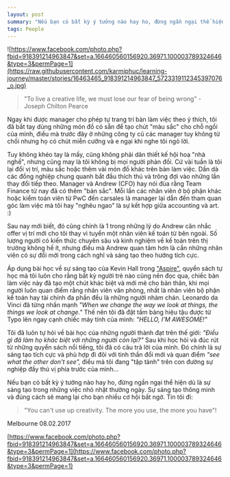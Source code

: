 ```yaml
---
layout: post
summary: "Nếu bạn có bất kỳ ý tưởng nào hay ho, đừng ngần ngại thể hiện dù là sự sáng tạo trong những việc nhỏ nhặt thường ngày. Sự sáng tạo thông minh và đúng cách sẽ mang lại cho bạn nhiều cơ hội bất ngờ."
tags: People
---
```

![https://www.facebook.com/photo.php?fbid=918391214963847&set=a.166460560156920.36971.100003789324646&type=3&permPage=1](https://raw.githubusercontent.com/karmiphuc/learning-journey/master/stories/16463465_918391214963847_5723319112345397076_o.jpg)

> "To live a creative life, we must lose our fear of being wrong" - Joseph Chilton Pearce

Ngay khi được manager cho phép tự trang trí bàn làm việc theo ý thích, tôi đã bắt tay dùng những món đồ có sẵn để tạo chút "màu sắc" cho chỗ ngồi của mình, điều mà trước đây ở những công ty cũ các manager tuy không từ chối nhưng họ có chút miễn cưỡng và e ngại khi nghe tôi ngỏ lời.

Tuy không khéo tay là mấy, cũng không phải dân thiết kế hội hoạ "nhà nghề", nhưng cũng may là tôi không bị mọi người phản đối. Cứ vài tuần là tôi lại đổi vị trí, màu sắc hoặc thêm vài món đồ khác trên bàn làm việc. Dần dà các đồng nghiệp chung quanh bắt đầu thích thú và trông đợi vào những lần thay đổi tiếp theo. Manager và Andrew (CFO) hay nói đùa rằng Team Finance từ nay đã có thêm "bản sắc". Mỗi lần các nhân viên ở bộ phận khác hoặc kiểm toán viên từ PwC đến carsales là manager lại dẫn đến tham quan góc làm việc mà tôi hay "nghêu ngao" là sự kết hợp giữa accounting và art. :)

Sau nay mới biết, đó cũng chính là 1 trong những lý do Andrew cân nhắc offer vị trí mới cho tôi thay vì tuyển một nhân viên kế toán từ bên ngoài. Số lượng người có kiến thức chuyên sâu và kinh nghiệm về kế toán trên thị trường không hề ít, nhưng điều mà Andrew quan tâm hơn là cần những nhân viên có sự đổi mới trong cách nghĩ và sáng tạo theo hướng tích cực. 

Áp dụng bài học về sự sáng tạo của Kevin Hall trong ["Aspire"](https://www.amazon.com/Aspire-Discovering-Purpose-Through-Power/dp/0061964549), quyển sách tự học mà tôi luôn cho rằng bất kỳ người trẻ nào cũng nên đọc qua, chiếc bàn làm việc này đã tạo một chút khác biệt và mới mẻ cho bản thân, khi mọi người luôn quan điểm rằng nhân viên văn phòng, nhất là nhân viên bộ phận kế toán hay tài chính đa phần đều là những người nhàm chán. Leonardo da Vinci đã từng nhấn mạnh _"When we change the way we look at things, the things we look at change."_ Thế nên tôi đã đặt tấm bảng hiệu tậu được từ Typo lên ngay cạnh chiếc máy tính của mình: _"HELLO, I'M AWESOME!"_

Tôi đã luôn tự hỏi về bài học của những người thành đạt trên thế giới: _"Điều gì đã làm họ khác biệt với những người còn lại?"_ Sau khi học hỏi và đúc rút từ những quyển sách nổi tiếng, tôi đã có câu trả lời của mình. Đó chính là sự sáng tạo tích cực và phù hợp đi đôi với tinh thần đổi mới và quan điểm _"see what the other don't see",_ điều mà tôi đang "tập tành" trên con đường sự nghiệp đầy thú vị phía trước của mình...

Nếu bạn có bất kỳ ý tưởng nào hay ho, đừng ngần ngại thể hiện dù là sự sáng tạo trong những việc nhỏ nhặt thường ngày. Sự sáng tạo thông minh và đúng cách sẽ mang lại cho bạn nhiều cơ hội bất ngờ. Tin tôi đi:

> "You can't use up creativity. The more you use, the more you have"!

Melbourne 08.02.2017

[https://www.facebook.com/photo.php?fbid=918391214963847&set=a.166460560156920.36971.100003789324646&type=3&permPage=1](https://www.facebook.com/photo.php?fbid=918391214963847&set=a.166460560156920.36971.100003789324646&type=3&permPage=1)
